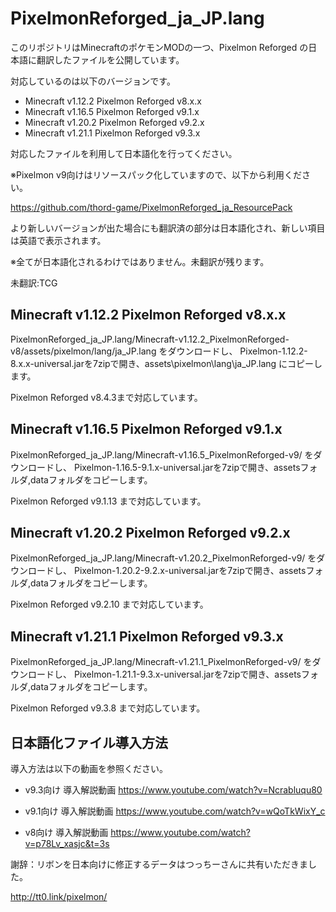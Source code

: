 # PixelmonReforged_ja_JP.lang
このリポジトリはMinecraftのポケモンMODの一つ、Pixelmon Reforged の日本語に翻訳したファイルを公開しています。

対応しているのは以下のバージョンです。

- Minecraft v1.12.2 Pixelmon Reforged v8.x.x
- Minecraft v1.16.5 Pixelmon Reforged v9.1.x
- Minecraft v1.20.2 Pixelmon Reforged v9.2.x
- Minecraft v1.21.1 Pixelmon Reforged v9.3.x

対応したファイルを利用して日本語化を行ってください。

※Pixelmon v9向けはリソースパック化していますので、以下から利用ください。

https://github.com/thord-game/PixelmonReforged_ja_ResourcePack

より新しいバージョンが出た場合にも翻訳済の部分は日本語化され、新しい項目は英語で表示されます。

※全てが日本語化されるわけではありません。未翻訳が残ります。

未翻訳:TCG


## Minecraft v1.12.2 Pixelmon Reforged v8.x.x

PixelmonReforged_ja_JP.lang/Minecraft-v1.12.2_PixelmonReforged-v8/assets/pixelmon/lang/ja_JP.lang をダウンロードし、
Pixelmon-1.12.2-8.x.x-universal.jarを7zipで開き、assets\pixelmon\lang\ja_JP.lang にコピーします。

Pixelmon Reforged v8.4.3まで対応しています。


## Minecraft v1.16.5 Pixelmon Reforged v9.1.x

PixelmonReforged_ja_JP.lang/Minecraft-v1.16.5_PixelmonReforged-v9/ をダウンロードし、
Pixelmon-1.16.5-9.1.x-universal.jarを7zipで開き、assetsフォルダ,dataフォルダをコピーします。

Pixelmon Reforged v9.1.13 まで対応しています。


## Minecraft v1.20.2 Pixelmon Reforged v9.2.x

PixelmonReforged_ja_JP.lang/Minecraft-v1.20.2_PixelmonReforged-v9/ をダウンロードし、
Pixelmon-1.20.2-9.2.x-universal.jarを7zipで開き、assetsフォルダ,dataフォルダをコピーします。

Pixelmon Reforged v9.2.10 まで対応しています。


## Minecraft v1.21.1 Pixelmon Reforged v9.3.x

PixelmonReforged_ja_JP.lang/Minecraft-v1.21.1_PixelmonReforged-v9/ をダウンロードし、
Pixelmon-1.21.1-9.3.x-universal.jarを7zipで開き、assetsフォルダ,dataフォルダをコピーします。

Pixelmon Reforged v9.3.8 まで対応しています。

## 日本語化ファイル導入方法

導入方法は以下の動画を参照ください。

- v9.3向け 導入解説動画
https://www.youtube.com/watch?v=Ncrabluqu80

- v9.1向け 導入解説動画
https://www.youtube.com/watch?v=wQoTkWixY_c

- v8向け 導入解説動画
https://www.youtube.com/watch?v=p78Lv_xasjc&t=3s


謝辞：リボンを日本向けに修正するデータはつっちーさんに共有いただきました。

http://tt0.link/pixelmon/


